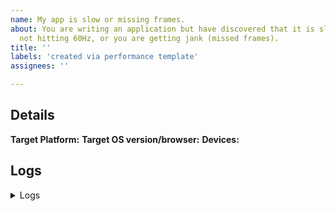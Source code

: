 ```yaml
---
name: My app is slow or missing frames.
about: You are writing an application but have discovered that it is slow, you are
  not hitting 60Hz, or you are getting jank (missed frames).
title: ''
labels: 'created via performance template'
assignees: ''

---
```


<!-- Thank you for using Flutter!

     If you are looking for support, please check out our documentation
     or consider asking a question on Stack Overflow:
      * https://flutter.dev/
      * https://api.flutter.dev/
      * https://stackoverflow.com/questions/tagged/flutter?sort=frequent

     If you have found a performance problem, then fill out the template below.
     Please read our guide to filing a bug first: https://flutter.dev/docs/resources/bug-reports
-->

## Details

<!--
1.  Please tell us exactly how to reproduce the problem you are running into.

2.  Please attach a small application (ideally just one main.dart file) that
     reproduces the problem. You could use https://gist.github.com/ for this.

3.  Switch flutter to master channel and run this app on a physical device
     using profile mode with Skia tracing enabled, as follows:
       flutter channel master
       flutter run --profile --trace-skia
     Then press ‘P’ to enable the performance overlay.

     The bleeding edge master channel is encouraged here because Flutter is
     constantly fixing bugs and improving its performance. Your problem in an
     older Flutter version may have already been solved in the master channel.

4.  Record a video of the performance issue using another phone so we
     can have an intuitive understanding of what happened. Don’t use
     "adb screenrecord", as that affects the performance of the profile run.

5.  Open Observatory and save a timeline trace of the performance issue
     so we know which functions might be causing it. See "How to Collect
     and Read Timeline Traces" on this blog post:
       https://medium.com/flutter/profiling-flutter-applications-using-the-timeline-a1a434964af3#a499
-->

<!--
     Please tell us which target platform(s) the problem occurs (Android / iOS / Web / macOS / Linux / Windows)
     Which target OS version, for Web, browser, is the test system running?
     Does the problem occur on emulator/simulator as well as on physical devices?
-->

**Target Platform:**
**Target OS version/browser:**
**Devices:**

## Logs

<details>

<summary>Logs</summary>

<!--
     Run `flutter analyze` and attach any output of that command below.
     If there are any analysis errors, try resolving them before filing this issue.
-->

```
```

<!-- Finally, paste the output of running `flutter doctor -v` here, with your device plugged in. -->

```
```

</details>
